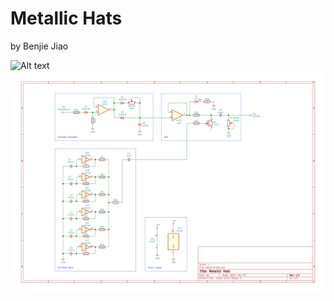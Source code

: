 # Metallic Hats
by Benjie Jiao

![Alt text](MetallicHats.svg)
<img src="./Exports/MetallicHats.svg">
